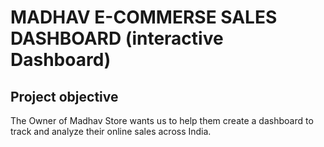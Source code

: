 # MADHAV E-COMMERSE SALES DASHBOARD (interactive Dashboard)
## Project objective
The Owner of Madhav Store wants us to help them create a dashboard to track and analyze their online sales across India.

